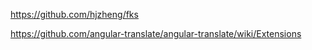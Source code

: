 
https://github.com/hjzheng/fks



https://github.com/angular-translate/angular-translate/wiki/Extensions
